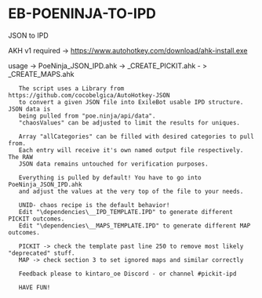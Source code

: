 # EB-POENINJA-TO-IPD
JSON to IPD

AKH v1 required -> https://www.autohotkey.com/download/ahk-install.exe

usage -> PoeNinja_JSON_IPD.ahk -> _CREATE_PICKIT.ahk - > _CREATE_MAPS.ahk

       The script uses a Library from https://github.com/cocobelgica/AutoHotkey-JSON
       to convert a given JSON file into ExileBot usable IPD structure. JSON data is
       being pulled from "poe.ninja/api/data".
       "chaosValues" can be adjusted to limit the results for uniques.
       
       Array "allCategories" can be filled with desired categories to pull from.
       Each entry will receive it's own named output file respectively. The RAW
       JSON data remains untouched for verification purposes.

       Everything is pulled by default! You have to go into PoeNinja_JSON_IPD.ahk
       and adjust the values at the very top of the file to your needs.

       UNID- chaos recipe is the default behavior!
       Edit "\dependencies\__IPD_TEMPLATE.IPD" to generate different PICKIT outcomes.
       Edit "\dependencies\__MAPS_TEMPLATE.IPD" to generate different MAP outcomes.

       PICKIT -> check the template past line 250 to remove most likely "deprecated" stuff.
       MAP -> check section 3 to set ignored maps and similar correctly

       Feedback please to kintaro_oe Discord - or channel #pickit-ipd

       HAVE FUN!

